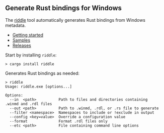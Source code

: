 ## Generate Rust bindings for Windows

The [riddle](https://crates.io/crates/riddle) tool automatically generates Rust bindings from Windows metadata.

* [Getting started](https://kennykerr.ca/rust-getting-started/)
* [Samples](https://github.com/microsoft/windows-rs/tree/0.58.0/crates/samples)
* [Releases](https://github.com/microsoft/windows-rs/releases)

Start by installing `riddle`:

```
> cargo install riddle
```

Generates Rust bindings as needed:

```
> riddle
Usage: riddle.exe [options...]

Options:
  --in  <path>          Path to files and directories containing .winmd and .rdl files
  --out <path>          Path to .winmd, .rdl, or .rs file to generate
  --filter <namespace>  Namespaces to include or !exclude in output
  --config <key=value>  Override a configuration value
  --format              Format .rdl files only
  --etc <path>          File containing command line options
```
